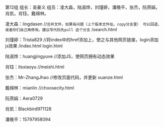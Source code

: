 ﻿第12组
组长：吴豪义
组员：凌大森，陆淑烨，刘瑾婷，潘晚平，张杰，阮燕娟，肖凯，肖钰，戴绵林。

凌大森：lingdasen   //`合并文件，如果有问题（上个版本文件在。copy分支里） 可以回退，或者你们自己再修改。建议写代码先pull 这个分支` /search.html

刘瑾婷：Trista829   //将index中的href添加上，使之与其他网页链接，login添加js效果 /index.html login.html

陆淑烨：huangjingyuve  //添加JS，使网页拥有动态效果

肖钰：itsxiaoyu //meishi.html

张杰：Mr-ZhangJhao //修改页面代码，并更新 xuanze.html

戴绵林：mianlin   //choosecity.html

阮燕娟：Aera0729

肖凯：Blackbird971128

潘晚平：15797958094
